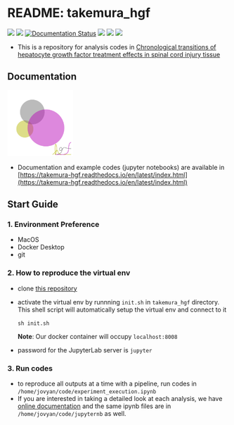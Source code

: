 # README: takemura_hgf
[<img src="https://img.shields.io/badge/DOI-10.1186/s41232--024--00322--9-FAB70C?style=flat&logo=doi">](https://doi.org/10.1186/s41232-024-00322-9)
[<img src="https://img.shields.io/badge/PMID-accepted-326599?style=flat&logo=pubmed">]()
[![Documentation Status](https://readthedocs.org/projects/takemura-hgf/badge/?version=latest)](https://takemura-hgf.readthedocs.io/en/latest/?badge=latest)
[<img src="https://img.shields.io/badge/Documentation-takemura--hgf.rtfd.io-8CA1AF?style=flat&logo=readthedocs">](https://takemura-hgf.readthedocs.io/en/latest/)
[<img src="https://img.shields.io/badge/Code_Examples-Jupyter_Notebook-F37626?style=flat&logo=jupyter">](https://takemura-hgf.readthedocs.io/en/latest/analyses.html)
[<img src="https://img.shields.io/badge/GitHub-yo--aka--gene/takemura__hgf-181717?style=flat&logo=github">](https://github.com/yo-aka-gene/takemura_hgf)

- This is a repository for analysis codes in [Chronological transitions of hepatocyte growth factor treatment effects in spinal cord injury tissue](https://doi.org/10.1186/s41232-024-00322-9)

## Documentation
<img src="https://raw.githubusercontent.com/yo-aka-gene/takemura_hgf/main/docs/_static/logo.png" width="150px"> 

- Documentation and example codes (jupyter notebooks) are available in [https://takemura-hgf.readthedocs.io/en/latest/index.html](https://takemura-hgf.readthedocs.io/en/latest/index.html)

## Start Guide
### 1. Environment Preference
- MacOS
- Docker Desktop
- git

### 2. How to reproduce the virtual env
- clone [this repository](https://github.com/yo-aka-gene/takemura_hgf)
- activate the virtual env by runnning `init.sh` in `takemura_hgf` directory. This shell script will automatically setup the virtual env and connect to it

    ```
    sh init.sh
    ```
    **Note**: Our docker container will occupy `localhost:8008`
- password for the JupyterLab server is `jupyter`
### 3. Run codes
- to reproduce all outputs at a time with a pipeline, run codes in `/home/jovyan/code/experiment_execution.ipynb`
- If you are interested in taking a detailed look at each analysis, we have [online documentation](https://takemura-hgf.readthedocs.io/en/latest/index.html) and the same ipynb files are in `/home/jovyan/code/jupyternb` as well.
